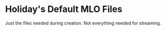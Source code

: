 # Holiday's Default MLO Files
Just the files needed during creation. Not everything needed for streaming.
